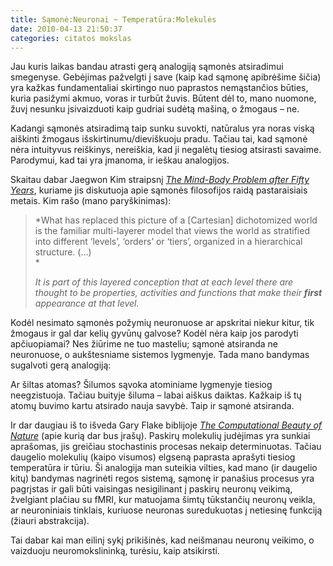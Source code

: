 ```yaml
---
title: Sąmonė:Neuronai ~ Temperatūra:Molekulės
date: 2010-04-13 21:50:37
categories: citatos mokslas
---
```


Jau kuris laikas bandau atrasti gerą analogiją sąmonės atsiradimui smegenyse. Gebėjimas pažvelgti į save (kaip kad sąmonę apibrėšime šičia) yra kažkas fundamentaliai skirtingo nuo paprastos nemąstančios būties, kuria pasižymi akmuo, voras ir turbūt žuvis. Būtent dėl to, mano nuomone, žuvį nesunku įsivaizduoti kaip gudriai sudėtą mašiną, o žmogaus – ne.

Kadangi sąmonės atsiradimą taip sunku suvokti, natūralus yra noras viską aiškinti žmogaus išskirtinumu/dieviškuoju pradu. Tačiau tai, kad sąmonė nėra intuityvus reiškinys, nereiškia, kad ji negalėtų tiesiog atsirasti savaime. Parodymui, kad tai yra įmanoma, ir ieškau analogijos.

Skaitau dabar Jaegwon Kim straipsnį [*The Mind-Body Problem after Fifty Years*](http://books.google.com/books?id=nUz2POOSD0oC&lpg=PA3&ots=ObUQEoiC-y&dq=the%20mind-body%20problem%20after%20fifty%20years%20jaegwon%20kim&hl=lt&pg=PA3#v=onepage&q=the%20mind-body%20problem%20after%20fifty%20years%20jaegwon%20kim&f=false), kuriame jis diskutuoja apie sąmonės filosofijos raidą pastaraisiais metais. Kim rašo (mano paryškinimas):

> *What has replaced this picture of a [Cartesian] dichotomized world is the familiar multi-layerer model that views the world as stratified into different ‘levels’, ‘orders’ or ‘tiers’, organized in a hierarchical structure. (…)\
> *
>
> *It is part of this layered conception that at each level there are thought to be properties, activities and functions that make their **first** appearance at that level.*

Kodėl nesimato sąmonės požymių neuronuose ar apskritai niekur kitur, tik žmogaus ir gal dar kelių gyvūnų galvose? Kodėl nėra kaip jos parodyti apčiuopiamai? Nes žiūrime ne tuo masteliu; sąmonė atsiranda ne neuronuose, o aukštesniame sistemos lygmenyje. Tada mano bandymas sugalvoti gerą analogiją:

Ar šiltas atomas? Šilumos sąvoka atominiame lygmenyje tiesiog neegzistuoja. Tačiau buityje šiluma – labai aiškus daiktas. Kažkaip iš tų atomų buvimo kartu atsirado nauja savybė. Taip ir sąmonė atsiranda.

Ir dar daugiau iš to išveda Gary Flake biblijoje [*The Computational Beauty of Nature*](http://mitpress.mit.edu/books/FLAOH/cbnhtml/) (apie kurią dar bus įrašų). Paskirų molekulių judėjimas yra sunkiai aprašomas, jis greičiau stochastinis procesas nekaip determinuotas. Tačiau daugelio molekulių (kaipo visumos) elgseną paprasta aprašyti tiesiog temperatūra ir tūriu. Ši analogija man suteikia vilties, kad mano (ir daugelio kitų) bandymas nagrinėti regos sistemą, sąmonę ir panašius procesus yra pagrįstas ir gali būti vaisingas nesigilinant į paskirų neuronų veikimą, žvelgiant plačiau su fMRI, kur matuojama šimtų tūkstančių neuronų veikla, ar neuroniniais tinklais, kuriuose neuronas suredukuotas į netiesinę funkciją (žiauri abstrakcija).

Tai dabar kai man eilinį sykį prikišinės, kad neišmanau neuronų veikimo, o vaizduoju neuromokslininką, turėsiu, kaip atsikirsti.
